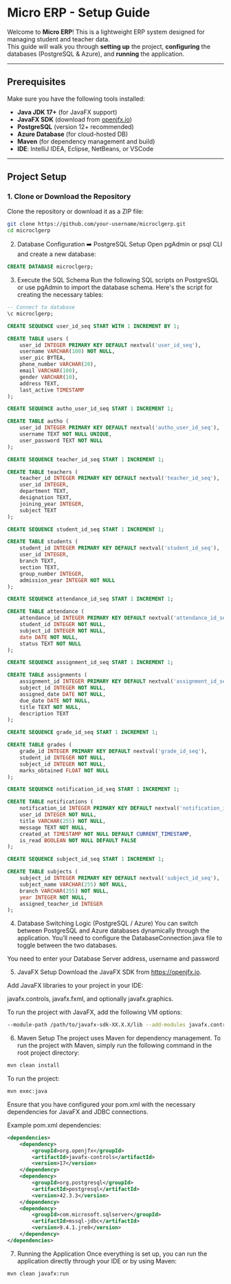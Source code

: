 # Micro ERP - Setup Guide

Welcome to **Micro ERP**! This is a lightweight ERP system designed for managing student and teacher data.  
This guide will walk you through **setting up** the project, **configuring** the databases (PostgreSQL & Azure), and **running** the application.

---

## Prerequisites

Make sure you have the following tools installed:

- **Java JDK 17+** (for JavaFX support)
- **JavaFX SDK** (download from [openjfx.io](https://openjfx.io))
- **PostgreSQL** (version 12+ recommended)
- **Azure Database** (for cloud-hosted DB)
- **Maven** (for dependency management and build)
- **IDE**: IntelliJ IDEA, Eclipse, NetBeans, or VSCode

---

## Project Setup

### 1. Clone or Download the Repository

Clone the repository or download it as a ZIP file:

```bash
git clone https://github.com/your-username/microclgerp.git
cd microclgerp
```

2. Database Configuration
➡️ PostgreSQL Setup
Open pgAdmin or psql CLI and create a new database:

```sql
CREATE DATABASE microclgerp;
```

3. Execute the SQL Schema
Run the following SQL scripts on PostgreSQL or use pgAdmin to import the database schema. Here's the script for creating the necessary tables:

```sql
-- Connect to database
\c microclgerp;

CREATE SEQUENCE user_id_seq START WITH 1 INCREMENT BY 1;

CREATE TABLE users (
    user_id INTEGER PRIMARY KEY DEFAULT nextval('user_id_seq'),
    username VARCHAR(100) NOT NULL,
    user_pic BYTEA,
    phone_number VARCHAR(20),
    email VARCHAR(100),
    gender VARCHAR(10),
    address TEXT,
    last_active TIMESTAMP
);

CREATE SEQUENCE autho_user_id_seq START 1 INCREMENT 1;

CREATE TABLE autho (
    user_id INTEGER PRIMARY KEY DEFAULT nextval('autho_user_id_seq'),
    username TEXT NOT NULL UNIQUE,
    user_password TEXT NOT NULL
);

CREATE SEQUENCE teacher_id_seq START 1 INCREMENT 1;

CREATE TABLE teachers (
    teacher_id INTEGER PRIMARY KEY DEFAULT nextval('teacher_id_seq'),
    user_id INTEGER,
    department TEXT,
    designation TEXT,
    joining_year INTEGER,
    subject TEXT
);

CREATE SEQUENCE student_id_seq START 1 INCREMENT 1;

CREATE TABLE students (
    student_id INTEGER PRIMARY KEY DEFAULT nextval('student_id_seq'),
    user_id INTEGER,
    branch TEXT,
    section TEXT,
    group_number INTEGER,
    admission_year INTEGER NOT NULL
);

CREATE SEQUENCE attendance_id_seq START 1 INCREMENT 1;

CREATE TABLE attendance (
    attendance_id INTEGER PRIMARY KEY DEFAULT nextval('attendance_id_seq'),
    student_id INTEGER NOT NULL,
    subject_id INTEGER NOT NULL,
    date DATE NOT NULL,
    status TEXT NOT NULL
);

CREATE SEQUENCE assignment_id_seq START 1 INCREMENT 1;

CREATE TABLE assignments (
    assignment_id INTEGER PRIMARY KEY DEFAULT nextval('assignment_id_seq'),
    subject_id INTEGER NOT NULL,
    assigned_date DATE NOT NULL,
    due_date DATE NOT NULL,
    title TEXT NOT NULL,
    description TEXT
);

CREATE SEQUENCE grade_id_seq START 1 INCREMENT 1;

CREATE TABLE grades (
    grade_id INTEGER PRIMARY KEY DEFAULT nextval('grade_id_seq'),
    student_id INTEGER NOT NULL,
    subject_id INTEGER NOT NULL,
    marks_obtained FLOAT NOT NULL
);

CREATE SEQUENCE notification_id_seq START 1 INCREMENT 1;

CREATE TABLE notifications (
    notification_id INTEGER PRIMARY KEY DEFAULT nextval('notification_id_seq'),
    user_id INTEGER NOT NULL,
    title VARCHAR(255) NOT NULL,
    message TEXT NOT NULL,
    created_at TIMESTAMP NOT NULL DEFAULT CURRENT_TIMESTAMP,
    is_read BOOLEAN NOT NULL DEFAULT FALSE
);

CREATE SEQUENCE subject_id_seq START 1 INCREMENT 1;

CREATE TABLE subjects (
    subject_id INTEGER PRIMARY KEY DEFAULT nextval('subject_id_seq'),
    subject_name VARCHAR(255) NOT NULL,
    branch VARCHAR(255) NOT NULL,
    year INTEGER NOT NULL,
    assigned_teacher_id INTEGER
);

```

4. Database Switching Logic (PostgreSQL / Azure)
You can switch between PostgreSQL and Azure databases dynamically through the application. You’ll need to configure the DatabaseConnection.java file to toggle between the two databases.

You need to enter your Database Server address, username and password

5. JavaFX Setup
Download the JavaFX SDK from https://openjfx.io.

Add JavaFX libraries to your project in your IDE:

javafx.controls, javafx.fxml, and optionally javafx.graphics.

To run the project with JavaFX, add the following VM options:

```bash
--module-path /path/to/javafx-sdk-XX.X.X/lib --add-modules javafx.controls,javafx.fxml
```

6. Maven Setup
The project uses Maven for dependency management. To run the project with Maven, simply run the following command in the root project directory:

```bash
mvn clean install
```

To run the project:

```bash
mvn exec:java
```
Ensure that you have configured your pom.xml with the necessary dependencies for JavaFX and JDBC connections.

Example pom.xml dependencies:

```xml
<dependencies>
    <dependency>
        <groupId>org.openjfx</groupId>
        <artifactId>javafx-controls</artifactId>
        <version>17</version>
    </dependency>
    <dependency>
        <groupId>org.postgresql</groupId>
        <artifactId>postgresql</artifactId>
        <version>42.3.3</version>
    </dependency>
    <dependency>
        <groupId>com.microsoft.sqlserver</groupId>
        <artifactId>mssql-jdbc</artifactId>
        <version>9.4.1.jre8</version>
    </dependency>
</dependencies>
```

7. Running the Application
Once everything is set up, you can run the application directly through your IDE or by using Maven:

```bash
mvn clean javafx:run
```

